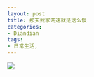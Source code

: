 ```yaml
---
layout: post
title: 那天我家网速就是这么慢
categories:
- Diandian
tags:
- 日常生活, 
---
```

<img src="http://m3.img.srcdd.com/farm5/d/2012/0627/10/29AF6431EA70301275058A36C96C5A21_B500_900_500_332.PNG" />
<br />
<p></p>